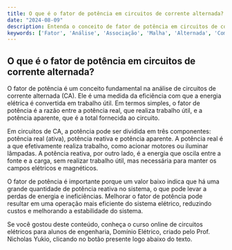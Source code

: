 ```yaml
---
title: O que é o fator de potência em circuitos de corrente alternada?
date: "2024-08-09"
description: Entenda o conceito de fator de potência em circuitos de corrente alternada e sua importância na análise de circuitos elétricos.
keywords: ['Fator', 'Análise', 'Associação', 'Malha', 'Alternada', 'Complexo', 'série']
---
```


## O que é o fator de potência em circuitos de corrente alternada?

O fator de potência é um conceito fundamental na análise de circuitos de corrente alternada (CA). Ele é uma medida da eficiência com que a energia elétrica é convertida em trabalho útil. Em termos simples, o fator de potência é a razão entre a potência real, que realiza trabalho útil, e a potência aparente, que é a total fornecida ao circuito.

Em circuitos de CA, a potência pode ser dividida em três componentes: potência real (ativa), potência reativa e potência aparente. A potência real é a que efetivamente realiza trabalho, como acionar motores ou iluminar lâmpadas. A potência reativa, por outro lado, é a energia que oscila entre a fonte e a carga, sem realizar trabalho útil, mas necessária para manter os campos elétricos e magnéticos.

O fator de potência é importante porque um valor baixo indica que há uma grande quantidade de potência reativa no sistema, o que pode levar a perdas de energia e ineficiências. Melhorar o fator de potência pode resultar em uma operação mais eficiente do sistema elétrico, reduzindo custos e melhorando a estabilidade do sistema.

Se você gostou deste conteúdo, conheça o curso online de circuitos elétricos para alunos de engenharia, Domínio Elétrico, criado pelo Prof. Nicholas Yukio, clicando no botão presente logo abaixo do texto.